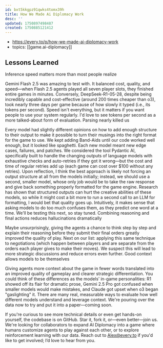 ```yaml
---
id: bxt5kkgpz91qwks4tomx39h
title: How We Made Ai Diplomacy Work
desc: ''
updated: 1750897498487
created: 1750885121412
---
```

- https://every.to/p/how-we-made-ai-diplomacy-work
- topics: [[game.ai-diplomacy]]

## Lessons Learned

Inference speed matters more than most people realize

Gemini Flash 2.5 was amazing to test with. It balanced cost, quality, and speed—when Flash 2.5 agents played all seven player slots, they finished entire games in minutes. Conversely, DeepSeek-R1-05-28, despite being incredibly capable and cost-effective (around 200 times cheaper than o3), took nearly three days per game because of how slowly it typed (i.e., its tokens per second). Speed isn't everything, but it matters if you want people to use your system regularly. I'd love to see tokens per second as a more talked-about form of evaluation.
Parsing nearly killed us

Every model had slightly different opinions on how to add enough structure to their output to make it possible to turn their musings into the right format for the game to use. We kept adding Band-Aids until our code worked well enough, but it looked like spaghetti. Each new model meant new edge cases, failures, and patches. We considered the tool Pydantic AI, specifically built to handle the changing outputs of language models with exhaustive checks and auto-retries if they got it wrong—but the cost and time of regular retries add up (each game can cost over $100 without any retries). Upon reflection, I think the best approach is likely not forcing an output structure at all from the models initially; instead, we should use a second, smaller model, whose only job would be to take the raw response and give back something properly formatted for the game engine. Research has shown that structured outputs can hurt the creative abilities of these models, so while it might cost a bit more to run a second call to an LLM for formatting, I would bet that quality goes up. Intuitively, it makes sense that asking models to do too much confuses them, as they predict one word at a time. We'll be testing this next, so stay tuned.
Combining reasoning and final actions reduces hallucinations dramatically

Maybe unsurprisingly, giving the agents a chance to think step by step and explain their reasoning before they submit their final orders greatly improved the quality of play. Next on our list: applying this same technique to negotiations (which happen between players and are separate from the orders each player gives to make their moves). We suspect this will lead to more strategic discussions and reduce errors even further.
Good context allows models to be themselves

Giving agents more context about the game in fewer words translated into an improved quality of gameplay and clearer strategic differentiation. You could think of these differences as the models’ in-game personalities: R1 showed off its flair for dramatic prose, Gemini 2.5 Pro got confused when smaller models would make mistakes, and Claude got upset when o3 began "gaslighting" it. There are many real, measurable ways to evaluate how well different models understand and leverage context. We're pouring over the data now to try and put it into a paper—coming soon.

If you're curious to see more technical details or even get hands-on yourself, the codebase is on GitHub. Star it, fork it, or—even better—join us. We're looking for collaborators to expand AI Diplomacy into a game where humans customize agents to play against each other, or to explore reinforcement learning with our data. Reach out to Alex@every.to if you'd like to get involved; I’d love to hear from you.
